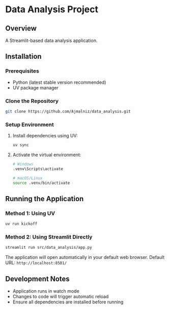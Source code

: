 # Data Analysis Project

## Overview
A Streamlit-based data analysis application.

## Installation

### Prerequisites
- Python (latest stable version recommended)
- UV package manager

### Clone the Repository
```bash
git clone https://github.com/Ajmalniz/data_analysis.git
```

### Setup Environment
1. Install dependencies using UV:
   ```bash
   uv sync
   ```

2. Activate the virtual environment:
   ```bash
   # Windows
   .venv\Scripts\activate

   # macOS/Linux
   source .venv/bin/activate
   ```

## Running the Application

### Method 1: Using UV
```bash
uv run kickoff
```

### Method 2: Using Streamlit Directly
```bash
streamlit run src/data_analysis/app.py
```

The application will open automatically in your default web browser.
Default URL: `http://localhost:8501/`

## Development Notes
- Application runs in watch mode
- Changes to code will trigger automatic reload
- Ensure all dependencies are installed before running
